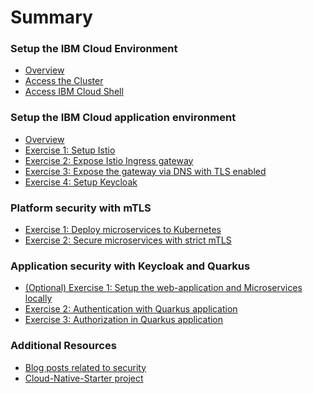 # Summary

<!-- Rules of SUMMARY.md are here: https://docs.gitbook.com/integrations/github/content-configuration#summary -->
<!-- All headings MUST be THREE hashmarks (###) -->
<!-- Indented bullets (4 spaces) will make the first line be a section -->

### Setup the IBM Cloud Environment

* [Overview](pre-work/README.md)
* [Access the Cluster](pre-work/CLOUD_ACCOUNT.md)
* [Access IBM Cloud Shell](pre-work/CLOUD_SHELL.md)

### Setup the IBM Cloud application environment

* [Overview](app-env-exercise-01/README.md)
* [Exercise 1: Setup Istio](app-env-exercise-01/SETUP_ISTIO.md)
* [Exercise 2: Expose Istio Ingress gateway](app-env-exercise-01/SETUP_ISTIO_INGRESS.md)
* [Exercise 3: Expose the gateway via DNS with TLS enabled](app-env-exercise-01/SETUP_ISTIO_INGRESS_TLS.md)
* [Exercise 4: Setup Keycloak](app-env-exercise-01/SETUP_KEYCLOAK.md)

### Platform security with mTLS 

* [Exercise 1: Deploy microservices to Kubernetes](p-sec-exercise-01/README.md)
* [Exercise 2: Secure microservices with strict mTLS](p-sec-exercise-02/README.md)

### Application security with Keycloak and Quarkus

* [(Optional) Exercise 1: Setup the web-application and Microservices locally](app-sec-exercise-01/README.md)
* [Exercise 2: Authentication with Quarkus application](app-sec-exercise-01/APPLICATION_AUTHENTICATION.md) 
* [Exercise 3: Authorization in Quarkus application ](app-sec-exercise-01/APPLICATION_AUTHORIZATION.md)

### Additional Resources

* [Blog posts related to security]()
* [Cloud-Native-Starter project](https://github.com/IBM/cloud-native-starter)



